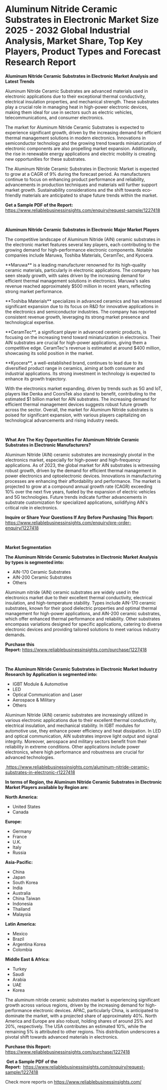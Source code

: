 <p><h1>Aluminum Nitride Ceramic Substrates in Electronic Market Size 2025 - 2032 Global Industrial Analysis, Market Share, Top Key Players, Product Types and Forecast Research Report</h1></p><p><strong>Aluminum Nitride Ceramic Substrates in Electronic Market Analysis and Latest Trends</strong></p>
<p><p>Aluminum Nitride Ceramic Substrates are advanced materials used in electronic applications due to their exceptional thermal conductivity, electrical insulation properties, and mechanical strength. These substrates play a crucial role in managing heat in high-power electronic devices, making them ideal for use in sectors such as electric vehicles, telecommunications, and consumer electronics. </p><p>The market for Aluminum Nitride Ceramic Substrates is expected to experience significant growth, driven by the increasing demand for efficient thermal management solutions in modern electronics. Innovations in semiconductor technology and the growing trend towards miniaturization of electronic components are also propelling market expansion. Additionally, the rise in renewable energy applications and electric mobility is creating new opportunities for these substrates. </p><p>The Aluminum Nitride Ceramic Substrates in Electronic Market is expected to grow at a CAGR of 9% during the forecast period. As manufacturers continue to focus on enhancing product performance and reliability, advancements in production techniques and materials will further support market growth. Sustainability considerations and the shift towards eco-friendly materials are anticipated to shape future trends within the market.</p></p>
<p><strong>Get a Sample PDF of the Report:&nbsp;</strong> <a href="https://www.reliablebusinessinsights.com/enquiry/request-sample/1227418?utm_campaign=3356&utm_medium=2&utm_source=Github&utm_content=ia&utm_term=06042025&utm_id=aluminum-nitride-ceramic-substrates-in-electronic">https://www.reliablebusinessinsights.com/enquiry/request-sample/1227418</a></p>
<p>&nbsp;</p>
<p><strong>Aluminum Nitride Ceramic Substrates in Electronic Major Market Players</strong></p>
<p><p>The competitive landscape of Aluminum Nitride (AlN) ceramic substrates in the electronic market features several key players, each contributing to the growing demand for high-performance electronic components. Notable companies include Maruwa, Toshiba Materials, CeramTec, and Kyocera.</p><p>**Maruwa** is a leading manufacturer renowned for its high-quality ceramic materials, particularly in electronic applications. The company has seen steady growth, with sales driven by the increasing demand for efficient thermal management solutions in electronics. Maruwa's sales revenue reached approximately $500 million in recent years, reflecting strong market performance.</p><p>**Toshiba Materials** specializes in advanced ceramics and has witnessed significant expansion due to its focus on R&D for innovative applications in the electronics and semiconductor industries. The company has reported consistent revenue growth, leveraging its strong market presence and technological expertise.</p><p>**CeramTec**, a significant player in advanced ceramic products, is focusing on the increasing trend toward miniaturization in electronics. Their AlN substrates are crucial for high-power applications, giving them a competitive edge. CeramTec's revenue is estimated at around $400 million, showcasing its solid position in the market.</p><p>**Kyocera**, a well-established brand, continues to lead due to its diversified product range in ceramics, aiming at both consumer and industrial applications. Its strong investment in technology is expected to enhance its growth trajectory.</p><p>With the electronics market expanding, driven by trends such as 5G and IoT, players like Denka and CoorsTek also stand to benefit, contributing to the estimated $1 billion market for AlN substrates. The increasing demand for efficient thermal management devices suggests robust future growth across the sector. Overall, the market for Aluminum Nitride substrates is poised for significant expansion, with various players capitalizing on technological advancements and rising industry needs.</p></p>
<p>&nbsp;</p>
<p><strong>What Are The Key Opportunities For Aluminum Nitride Ceramic Substrates in Electronic Manufacturers?</strong></p>
<p><p>Aluminum Nitride (AlN) ceramic substrates are increasingly pivotal in the electronics market, especially for high-power and high-frequency applications. As of 2023, the global market for AlN substrates is witnessing robust growth, driven by the demand for efficient thermal management in power electronics and optoelectronic devices. Innovations in manufacturing processes are enhancing their affordability and performance. The market is projected to grow at a compound annual growth rate (CAGR) exceeding 10% over the next five years, fueled by the expansion of electric vehicles and 5G technologies. Future trends indicate further advancements in substrate customization for specialized applications, solidifying AlN's critical role in electronics.</p></p>
<p><strong>Inquire or Share Your Questions If Any Before Purchasing This Report:</strong> <a href="https://www.reliablebusinessinsights.com/enquiry/pre-order-enquiry/1227418?utm_campaign=3356&utm_medium=2&utm_source=Github&utm_content=ia&utm_term=06042025&utm_id=aluminum-nitride-ceramic-substrates-in-electronic">https://www.reliablebusinessinsights.com/enquiry/pre-order-enquiry/1227418</a></p>
<p>&nbsp;</p>
<p><strong>Market Segmentation</strong></p>
<p><strong>The Aluminum Nitride Ceramic Substrates in Electronic Market Analysis by types is segmented into:</strong></p>
<p><ul><li>AlN-170 Ceramic Substrates</li><li>AlN-200 Ceramic Substrates</li><li>Others</li></ul></p>
<p><p>Aluminum nitride (AlN) ceramic substrates are widely used in the electronics market due to their excellent thermal conductivity, electrical insulation, and high-temperature stability. Types include AlN-170 ceramic substrates, known for their good dielectric properties and optimal thermal management for high-power applications, and AlN-200 ceramic substrates, which offer enhanced thermal performance and reliability. Other substrates encompass variations designed for specific applications, catering to diverse electronic devices and providing tailored solutions to meet various industry demands.</p></p>
<p><strong>Purchase this Report:&nbsp;</strong><a href="https://www.reliablebusinessinsights.com/purchase/1227418?utm_campaign=3356&utm_medium=2&utm_source=Github&utm_content=ia&utm_term=06042025&utm_id=aluminum-nitride-ceramic-substrates-in-electronic">https://www.reliablebusinessinsights.com/purchase/1227418</a></p>
<p>&nbsp;</p>
<p><strong>The Aluminum Nitride Ceramic Substrates in Electronic Market Industry Research by Application is segmented into:</strong></p>
<p><ul><li>IGBT Module & Automotive</li><li>LED</li><li>Optical Communication and Laser</li><li>Aerospace & Military</li><li>Others</li></ul></p>
<p><p>Aluminum Nitride (AlN) ceramic substrates are increasingly utilized in various electronic applications due to their excellent thermal conductivity, electrical insulation, and mechanical stability. In IGBT modules for automotive use, they enhance power efficiency and heat dissipation. In LED and optical communication, AlN substrates improve light output and signal integrity. Moreover, aerospace and military sectors benefit from their reliability in extreme conditions. Other applications include power electronics, where high performance and robustness are crucial for advanced technologies.</p></p>
<p><a href="https://www.reliablebusinessinsights.com/aluminum-nitride-ceramic-substrates-in-electronic-r1227418?utm_campaign=3356&utm_medium=2&utm_source=Github&utm_content=ia&utm_term=06042025&utm_id=aluminum-nitride-ceramic-substrates-in-electronic">&nbsp;https://www.reliablebusinessinsights.com/aluminum-nitride-ceramic-substrates-in-electronic-r1227418</a></p>
<p><strong>In terms of Region, the Aluminum Nitride Ceramic Substrates in Electronic Market Players available by Region are:</strong></p>
<p>
    <p> <strong> North America: </strong>
        <ul>
            <li>United States</li>
            <li>Canada</li>
        </ul>
        </p> 
    <p> <strong> Europe: </strong>
        <ul>
            <li>Germany</li>
            <li>France</li>
            <li>U.K.</li>
            <li>Italy</li>
            <li>Russia</li>
        </ul>
        </p> 
    <p> <strong> Asia-Pacific: </strong>
        <ul>
            <li>China</li>
            <li>Japan</li>
            <li>South Korea</li>
            <li>India</li>
            <li>Australia</li>
            <li>China Taiwan</li>
            <li>Indonesia</li>
            <li>Thailand</li>
            <li>Malaysia</li>
        </ul>
        </p> 
    <p> <strong> Latin America: </strong>
        <ul>
            <li>Mexico</li>
            <li>Brazil</li>
            <li>Argentina Korea</li>
            <li>Colombia</li>
        </ul>
        </p> 
    <p> <strong> Middle East & Africa: </strong>
        <ul>
            <li>Turkey</li>
            <li>Saudi</li>
            <li>Arabia</li>
            <li>UAE</li>
            <li>Korea</li>
        </ul>
    </p>
    </p>
<p><p>The aluminum nitride ceramic substrates market is experiencing significant growth across various regions, driven by the increasing demand for high-performance electronic devices. APAC, particularly China, is anticipated to dominate the market, with a projected share of approximately 40%. North America and Europe are also robust, holding shares of around 25% and 20%, respectively. The USA contributes an estimated 10%, while the remaining 5% is attributed to other regions. This distribution underscores a pivotal shift towards advanced materials in electronics.</p></p>
<p><strong>Purchase this Report: </strong><a href="https://www.reliablebusinessinsights.com/purchase/1227418?utm_campaign=3356&utm_medium=2&utm_source=Github&utm_content=ia&utm_term=06042025&utm_id=aluminum-nitride-ceramic-substrates-in-electronic">https://www.reliablebusinessinsights.com/purchase/1227418</a></p>
<p>&nbsp;<strong>Get a Sample PDF of the Report:&nbsp;&nbsp;</strong><a href="https://www.reliablebusinessinsights.com/enquiry/request-sample/1227418?utm_campaign=3356&utm_medium=2&utm_source=Github&utm_content=ia&utm_term=06042025&utm_id=aluminum-nitride-ceramic-substrates-in-electronic">https://www.reliablebusinessinsights.com/enquiry/request-sample/1227418</a></p>
<p><strong></strong></p>
<p>Check more reports on <a href="https://www.reliablebusinessinsights.com/?utm_campaign=3356&utm_medium=2&utm_source=Github&utm_content=ia&utm_term=06042025&utm_id=aluminum-nitride-ceramic-substrates-in-electronic">https://www.reliablebusinessinsights.com/</a></p>